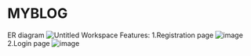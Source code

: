 # MYBLOG
ER diagram
![Untitled Workspace](https://user-images.githubusercontent.com/115818846/225887628-0f3a3028-5374-41c9-9879-cbb44e8d57cc.jpg)
Features:
 1.Registration page
   ![image](https://user-images.githubusercontent.com/115818846/226365148-ab2e801f-713f-49b0-af63-10bdd497ddc4.png)
 2.Login page
   ![image](https://user-images.githubusercontent.com/115818846/226365411-e88d4c66-6703-4092-be23-0ae0ced76503.png)
 
